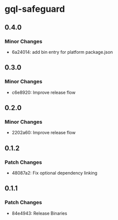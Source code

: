 # gql-safeguard

## 0.4.0

### Minor Changes

- 6a24014: add bin entry for platform package.json

## 0.3.0

### Minor Changes

- c6e8920: Improve release flow

## 0.2.0

### Minor Changes

- 2202a60: Improve release flow

## 0.1.2

### Patch Changes

- 48087a2: Fix optional dependency linking

## 0.1.1

### Patch Changes

- 84e4943: Release Binaries
